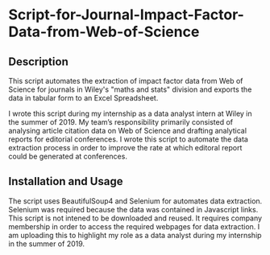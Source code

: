 # Script-for-Journal-Impact-Factor-Data-from-Web-of-Science

## Description
This script automates the extraction of impact factor data from Web of Science for journals in Wiley's "maths and stats" division and exports the data in tabular form to an Excel Spreadsheet. 

I wrote this script during my internship as a data analyst intern at Wiley in the summer of 2019. My team’s responsibility primarily consisted of analysing article citation data on Web of Science and drafting analytical reports for editorial conferences. I wrote this script to automate the data extraction process in order to improve the rate at which editoral report could be generated at conferences. 

## Installation and Usage
The script uses BeautifulSoup4 and Selenium for automates data extraction. Selenium was required because the data was contained in Javascript links. This script is not intened to be downloaded and reused. It requires company membership in order to access the required webpages for data extraction. I am uploading this to highlight my role as a data analyst during my internship in the summer of 2019.
